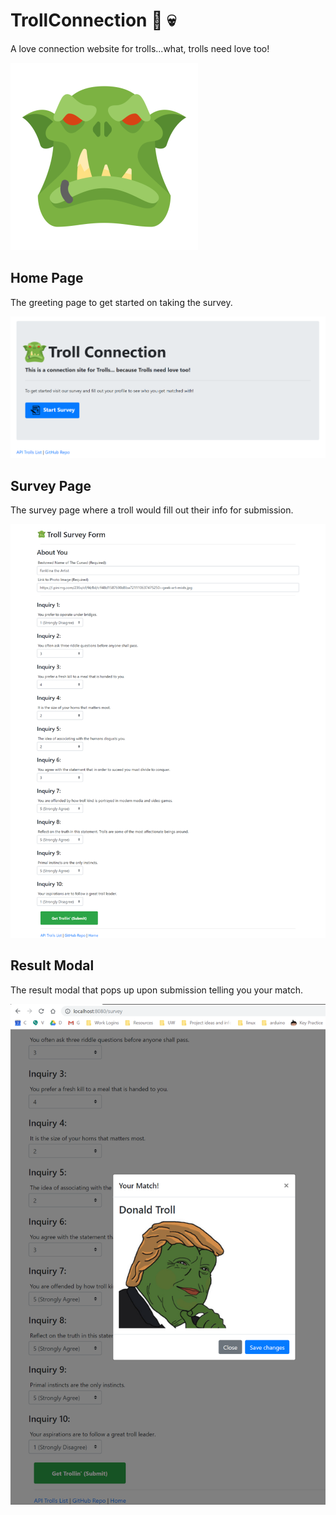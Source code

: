 # TrollConnection :japanese_ogre: :skull:
A love connection website for trolls...what, trolls need love too! 

![Troll Connection Logo](app/public/Images/orcIcon.png)

## Home Page
The greeting page to get started on taking the survey.

![Troll Connection Home Page](app/public/Images/trollHome.PNG)

## Survey Page
The survey page where a troll would fill out their info for submission.

![Troll Connection Survey Page](app/public/Images/surveyPage.png)


## Result Modal
The result modal that pops up upon submission telling you your match.

![Troll Connection Modal Result](app/public/Images/modalMatch.PNG)


